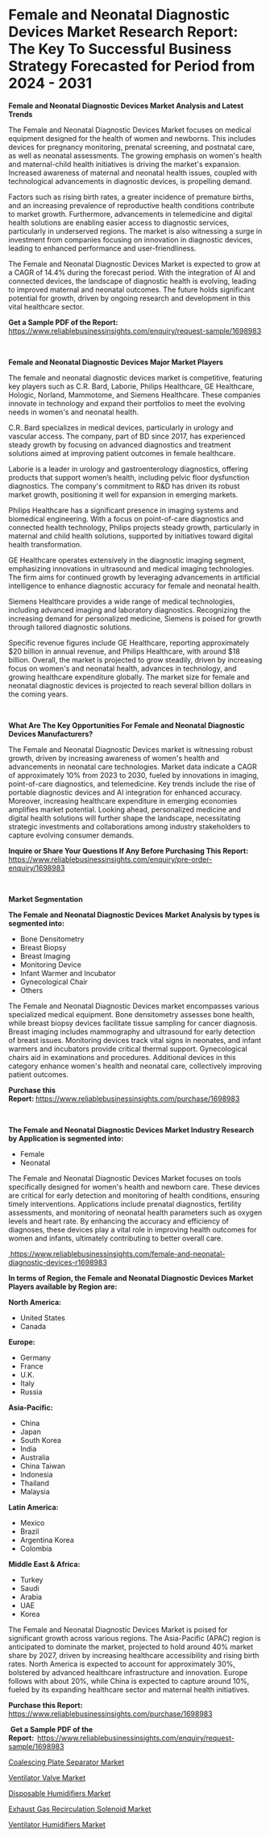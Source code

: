 <p><h1>Female and Neonatal Diagnostic Devices Market Research Report: The Key To Successful Business Strategy Forecasted for Period from 2024 - 2031</h1></p><p><strong>Female and Neonatal Diagnostic Devices Market Analysis and Latest Trends</strong></p>
<p><p>The Female and Neonatal Diagnostic Devices Market focuses on medical equipment designed for the health of women and newborns. This includes devices for pregnancy monitoring, prenatal screening, and postnatal care, as well as neonatal assessments. The growing emphasis on women's health and maternal-child health initiatives is driving the market's expansion. Increased awareness of maternal and neonatal health issues, coupled with technological advancements in diagnostic devices, is propelling demand.</p><p>Factors such as rising birth rates, a greater incidence of premature births, and an increasing prevalence of reproductive health conditions contribute to market growth. Furthermore, advancements in telemedicine and digital health solutions are enabling easier access to diagnostic services, particularly in underserved regions. The market is also witnessing a surge in investment from companies focusing on innovation in diagnostic devices, leading to enhanced performance and user-friendliness.</p><p>The Female and Neonatal Diagnostic Devices Market is expected to grow at a CAGR of 14.4% during the forecast period. With the integration of AI and connected devices, the landscape of diagnostic health is evolving, leading to improved maternal and neonatal outcomes. The future holds significant potential for growth, driven by ongoing research and development in this vital healthcare sector.</p></p>
<p><strong>Get a Sample PDF of the Report:&nbsp;</strong> <a href="https://www.reliablebusinessinsights.com/enquiry/request-sample/1698983?utm_campaign=1721&utm_medium=2&utm_source=Github&utm_content=ia&utm_term=20102024&utm_id=female-and-neonatal-diagnostic-devices">https://www.reliablebusinessinsights.com/enquiry/request-sample/1698983</a></p>
<p>&nbsp;</p>
<p><strong>Female and Neonatal Diagnostic Devices Major Market Players</strong></p>
<p><p>The female and neonatal diagnostic devices market is competitive, featuring key players such as C.R. Bard, Laborie, Philips Healthcare, GE Healthcare, Hologic, Norland, Mammotome, and Siemens Healthcare. These companies innovate in technology and expand their portfolios to meet the evolving needs in women's and neonatal health.</p><p>C.R. Bard specializes in medical devices, particularly in urology and vascular access. The company, part of BD since 2017, has experienced steady growth by focusing on advanced diagnostics and treatment solutions aimed at improving patient outcomes in female healthcare.</p><p>Laborie is a leader in urology and gastroenterology diagnostics, offering products that support women’s health, including pelvic floor dysfunction diagnostics. The company's commitment to R&D has driven its robust market growth, positioning it well for expansion in emerging markets.</p><p>Philips Healthcare has a significant presence in imaging systems and biomedical engineering. With a focus on point-of-care diagnostics and connected health technology, Philips projects steady growth, particularly in maternal and child health solutions, supported by initiatives toward digital health transformation.</p><p>GE Healthcare operates extensively in the diagnostic imaging segment, emphasizing innovations in ultrasound and medical imaging technologies. The firm aims for continued growth by leveraging advancements in artificial intelligence to enhance diagnostic accuracy for female and neonatal health.</p><p>Siemens Healthcare provides a wide range of medical technologies, including advanced imaging and laboratory diagnostics. Recognizing the increasing demand for personalized medicine, Siemens is poised for growth through tailored diagnostic solutions.</p><p>Specific revenue figures include GE Healthcare, reporting approximately $20 billion in annual revenue, and Philips Healthcare, with around $18 billion. Overall, the market is projected to grow steadily, driven by increasing focus on women's and neonatal health, advances in technology, and growing healthcare expenditure globally. The market size for female and neonatal diagnostic devices is projected to reach several billion dollars in the coming years.</p></p>
<p>&nbsp;</p>
<p><strong>What Are The Key Opportunities For Female and Neonatal Diagnostic Devices Manufacturers?</strong></p>
<p><p>The Female and Neonatal Diagnostic Devices market is witnessing robust growth, driven by increasing awareness of women's health and advancements in neonatal care technologies. Market data indicate a CAGR of approximately 10% from 2023 to 2030, fueled by innovations in imaging, point-of-care diagnostics, and telemedicine. Key trends include the rise of portable diagnostic devices and AI integration for enhanced accuracy. Moreover, increasing healthcare expenditure in emerging economies amplifies market potential. Looking ahead, personalized medicine and digital health solutions will further shape the landscape, necessitating strategic investments and collaborations among industry stakeholders to capture evolving consumer demands.</p></p>
<p><strong>Inquire or Share Your Questions If Any Before Purchasing This Report:</strong> <a href="https://www.reliablebusinessinsights.com/enquiry/pre-order-enquiry/1698983?utm_campaign=1721&utm_medium=2&utm_source=Github&utm_content=ia&utm_term=20102024&utm_id=female-and-neonatal-diagnostic-devices">https://www.reliablebusinessinsights.com/enquiry/pre-order-enquiry/1698983</a></p>
<p>&nbsp;</p>
<p><strong>Market Segmentation</strong></p>
<p><strong>The Female and Neonatal Diagnostic Devices Market Analysis by types is segmented into:</strong></p>
<p><ul><li>Bone Densitometry</li><li>Breast Biopsy</li><li>Breast Imaging</li><li>Monitoring Device</li><li>Infant Warmer and Incubator</li><li>Gynecological Chair</li><li>Others</li></ul></p>
<p><p>The Female and Neonatal Diagnostic Devices market encompasses various specialized medical equipment. Bone densitometry assesses bone health, while breast biopsy devices facilitate tissue sampling for cancer diagnosis. Breast imaging includes mammography and ultrasound for early detection of breast issues. Monitoring devices track vital signs in neonates, and infant warmers and incubators provide critical thermal support. Gynecological chairs aid in examinations and procedures. Additional devices in this category enhance women's health and neonatal care, collectively improving patient outcomes.</p></p>
<p><strong>Purchase this Report:&nbsp;</strong><a href="https://www.reliablebusinessinsights.com/purchase/1698983?utm_campaign=1721&utm_medium=2&utm_source=Github&utm_content=ia&utm_term=20102024&utm_id=female-and-neonatal-diagnostic-devices">https://www.reliablebusinessinsights.com/purchase/1698983</a></p>
<p>&nbsp;</p>
<p><strong>The Female and Neonatal Diagnostic Devices Market Industry Research by Application is segmented into:</strong></p>
<p><ul><li>Female</li><li>Neonatal</li></ul></p>
<p><p>The Female and Neonatal Diagnostic Devices Market focuses on tools specifically designed for women's health and newborn care. These devices are critical for early detection and monitoring of health conditions, ensuring timely interventions. Applications include prenatal diagnostics, fertility assessments, and monitoring of neonatal health parameters such as oxygen levels and heart rate. By enhancing the accuracy and efficiency of diagnoses, these devices play a vital role in improving health outcomes for women and infants, ultimately contributing to better overall care.</p></p>
<p><a href="https://www.reliablebusinessinsights.com/female-and-neonatal-diagnostic-devices-r1698983?utm_campaign=1721&utm_medium=2&utm_source=Github&utm_content=ia&utm_term=20102024&utm_id=female-and-neonatal-diagnostic-devices">&nbsp;https://www.reliablebusinessinsights.com/female-and-neonatal-diagnostic-devices-r1698983</a></p>
<p><strong>In terms of Region, the Female and Neonatal Diagnostic Devices Market Players available by Region are:</strong></p>
<p>
    <p> <strong> North America: </strong>
        <ul>
            <li>United States</li>
            <li>Canada</li>
        </ul>
        </p> 
    <p> <strong> Europe: </strong>
        <ul>
            <li>Germany</li>
            <li>France</li>
            <li>U.K.</li>
            <li>Italy</li>
            <li>Russia</li>
        </ul>
        </p> 
    <p> <strong> Asia-Pacific: </strong>
        <ul>
            <li>China</li>
            <li>Japan</li>
            <li>South Korea</li>
            <li>India</li>
            <li>Australia</li>
            <li>China Taiwan</li>
            <li>Indonesia</li>
            <li>Thailand</li>
            <li>Malaysia</li>
        </ul>
        </p> 
    <p> <strong> Latin America: </strong>
        <ul>
            <li>Mexico</li>
            <li>Brazil</li>
            <li>Argentina Korea</li>
            <li>Colombia</li>
        </ul>
        </p> 
    <p> <strong> Middle East & Africa: </strong>
        <ul>
            <li>Turkey</li>
            <li>Saudi</li>
            <li>Arabia</li>
            <li>UAE</li>
            <li>Korea</li>
        </ul>
    </p>
    </p>
<p><p>The Female and Neonatal Diagnostic Devices Market is poised for significant growth across various regions. The Asia-Pacific (APAC) region is anticipated to dominate the market, projected to hold around 40% market share by 2027, driven by increasing healthcare accessibility and rising birth rates. North America is expected to account for approximately 30%, bolstered by advanced healthcare infrastructure and innovation. Europe follows with about 20%, while China is expected to capture around 10%, fueled by its expanding healthcare sector and maternal health initiatives.</p></p>
<p><strong>Purchase this Report: </strong><a href="https://www.reliablebusinessinsights.com/purchase/1698983?utm_campaign=1721&utm_medium=2&utm_source=Github&utm_content=ia&utm_term=20102024&utm_id=female-and-neonatal-diagnostic-devices">https://www.reliablebusinessinsights.com/purchase/1698983</a></p>
<p>&nbsp;<strong>Get a Sample PDF of the Report:&nbsp;&nbsp;</strong><a href="https://www.reliablebusinessinsights.com/enquiry/request-sample/1698983?utm_campaign=1721&utm_medium=2&utm_source=Github&utm_content=ia&utm_term=20102024&utm_id=female-and-neonatal-diagnostic-devices">https://www.reliablebusinessinsights.com/enquiry/request-sample/1698983</a></p>
<p><strong></strong></p>
<p><p><a href="https://issuu.com/reportprime-2/docs/coalescing-plate-separator-market-s_d8cd64c4f7d5a1?utm_campaign=1721&utm_medium=2&utm_source=Github&utm_content=ia&utm_term=20102024&utm_id=female-and-neonatal-diagnostic-devices">Coalescing Plate Separator Market</a></p><p><a href="https://www.linkedin.com/pulse/ventilator-valve-market-global-regional-analysis-focus-end-uzjcc?utm_campaign=1721&utm_medium=2&utm_source=Github&utm_content=ia&utm_term=20102024&utm_id=female-and-neonatal-diagnostic-devices">Ventilator Valve Market</a></p><p><a href="https://www.linkedin.com/pulse/market-insights-global-disposable-humidifiers-forecast-xbnsc?utm_campaign=1721&utm_medium=2&utm_source=Github&utm_content=ia&utm_term=20102024&utm_id=female-and-neonatal-diagnostic-devices">Disposable Humidifiers Market</a></p><p><a href="https://issuu.com/reportprime-2/docs/exhaust-gas-recirculation-solenoid-_22cfd28af866f1?utm_campaign=1721&utm_medium=2&utm_source=Github&utm_content=ia&utm_term=20102024&utm_id=female-and-neonatal-diagnostic-devices">Exhaust Gas Recirculation Solenoid Market</a></p><p><a href="https://www.linkedin.com/pulse/exploring-ventilator-humidifiers-market-dynamics-revenue-ahabc?utm_campaign=1721&utm_medium=2&utm_source=Github&utm_content=ia&utm_term=20102024&utm_id=female-and-neonatal-diagnostic-devices">Ventilator Humidifiers Market</a></p></p>